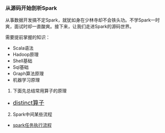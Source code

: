 ### 从源码开始剖析Spark
从事数据开发搞不定Spark，就犹如身在少林寺却不会铁头功。不学Spark一时爽，面试时却一直酸爽。接下来，让我们走进Spark的源码世界。

需要提前掌握的知识：
- Scala语法
- Hadoop原理
- Shell基础
- Sql基础
- Graph算法原理
- 机器学习原理

1. 下面先总结常用算子的原理
- [<font size=+1>distinct算子</font>](./images/distinct算子原理.png)

2. Spark中间某些流程
- [spark任务执行流程](./images/spark任务流程.png)